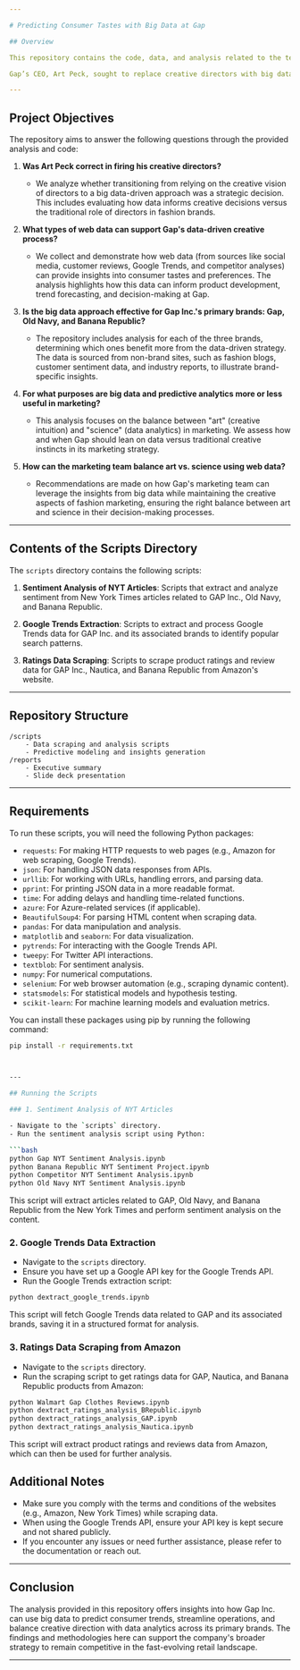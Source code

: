 ```yaml
---

# Predicting Consumer Tastes with Big Data at Gap

## Overview

This repository contains the code, data, and analysis related to the team project on **Predicting Consumer Tastes with Big Data at Gap**, based on the **Harvard Business School Case Study (517115-PDF-ENG)**. The goal of this project is to assess the role of big data in informing business decisions at Gap Inc., particularly in light of the company’s move away from traditional creative direction towards a data-driven process.

Gap’s CEO, Art Peck, sought to replace creative directors with big data-driven processes to predict consumer trends and streamline product development. This project explores whether this decision was the right move, how big data can be applied across different Gap brands, and the balance between data analytics and creative intuition in marketing strategy.

---
```


## Project Objectives

The repository aims to answer the following questions through the provided analysis and code:

1. **Was Art Peck correct in firing his creative directors?**
    - We analyze whether transitioning from relying on the creative vision of directors to a big data-driven approach was a strategic decision. This includes evaluating how data informs creative decisions versus the traditional role of directors in fashion brands.

2. **What types of web data can support Gap's data-driven creative process?**
    - We collect and demonstrate how web data (from sources like social media, customer reviews, Google Trends, and competitor analyses) can provide insights into consumer tastes and preferences. The analysis highlights how this data can inform product development, trend forecasting, and decision-making at Gap.

3. **Is the big data approach effective for Gap Inc.'s primary brands: Gap, Old Navy, and Banana Republic?**
    - The repository includes analysis for each of the three brands, determining which ones benefit more from the data-driven strategy. The data is sourced from non-brand sites, such as fashion blogs, customer sentiment data, and industry reports, to illustrate brand-specific insights.

4. **For what purposes are big data and predictive analytics more or less useful in marketing?**
    - This analysis focuses on the balance between "art" (creative intuition) and "science" (data analytics) in marketing. We assess how and when Gap should lean on data versus traditional creative instincts in its marketing strategy.

5. **How can the marketing team balance art vs. science using web data?**
    - Recommendations are made on how Gap's marketing team can leverage the insights from big data while maintaining the creative aspects of fashion marketing, ensuring the right balance between art and science in their decision-making processes.

---

## Contents of the Scripts Directory

The `scripts` directory contains the following scripts:

1. **Sentiment Analysis of NYT Articles**: Scripts that extract and analyze sentiment from New York Times articles related to GAP Inc., Old Navy, and Banana Republic.

2. **Google Trends Extraction**: Scripts to extract and process Google Trends data for GAP Inc. and its associated brands to identify popular search patterns.

3. **Ratings Data Scraping**: Scripts to scrape product ratings and review data for GAP Inc., Nautica, and Banana Republic from Amazon's website.

---

## Repository Structure

```
/scripts
    - Data scraping and analysis scripts
    - Predictive modeling and insights generation
/reports
    - Executive summary
    - Slide deck presentation
```

---

## Requirements

To run these scripts, you will need the following Python packages:

- `requests`: For making HTTP requests to web pages (e.g., Amazon for web scraping, Google Trends).
- `json`: For handling JSON data responses from APIs.
- `urllib`: For working with URLs, handling errors, and parsing data.
- `pprint`: For printing JSON data in a more readable format.
- `time`: For adding delays and handling time-related functions.
- `azure`: For Azure-related services (if applicable).
- `BeautifulSoup4`: For parsing HTML content when scraping data.
- `pandas`: For data manipulation and analysis.
- `matplotlib` and `seaborn`: For data visualization.
- `pytrends`: For interacting with the Google Trends API.
- `tweepy`: For Twitter API interactions.
- `textblob`: For sentiment analysis.
- `numpy`: For numerical computations.
- `selenium`: For web browser automation (e.g., scraping dynamic content).
- `statsmodels`: For statistical models and hypothesis testing.
- `scikit-learn`: For machine learning models and evaluation metrics.

You can install these packages using pip by running the following command:

```bash
pip install -r requirements.txt



---

## Running the Scripts

### 1. Sentiment Analysis of NYT Articles

- Navigate to the `scripts` directory.
- Run the sentiment analysis script using Python:

```bash
python Gap NYT Sentiment Analysis.ipynb
python Banana Republic NYT Sentiment Project.ipynb
python Competitor NYT Sentiment Analysis.ipynb
python Old Navy NYT Sentiment Analysis.ipynb
```

This script will extract articles related to GAP, Old Navy, and Banana Republic from the New York Times and perform sentiment analysis on the content.

### 2. Google Trends Data Extraction

- Navigate to the `scripts` directory.
- Ensure you have set up a Google API key for the Google Trends API.
- Run the Google Trends extraction script:

```bash
python dextract_google_trends.ipynb
```

This script will fetch Google Trends data related to GAP and its associated brands, saving it in a structured format for analysis.

### 3. Ratings Data Scraping from Amazon

- Navigate to the `scripts` directory.
- Run the scraping script to get ratings data for GAP, Nautica, and Banana Republic products from Amazon:

```bash
python Walmart Gap Clothes Reviews.ipynb
python dextract_ratings_analysis_BRepublic.ipynb
python dextract_ratings_analysis_GAP.ipynb
python dextract_ratings_analysis_Nautica.ipynb
```

This script will extract product ratings and reviews data from Amazon, which can then be used for further analysis.

## Additional Notes

- Make sure you comply with the terms and conditions of the websites (e.g., Amazon, New York Times) while scraping data.
- When using the Google Trends API, ensure your API key is kept secure and not shared publicly.
- If you encounter any issues or need further assistance, please refer to the documentation or reach out.

---

## Conclusion

The analysis provided in this repository offers insights into how Gap Inc. can use big data to predict consumer trends, streamline operations, and balance creative direction with data analytics across its primary brands. The findings and methodologies here can support the company's broader strategy to remain competitive in the fast-evolving retail landscape.

---
